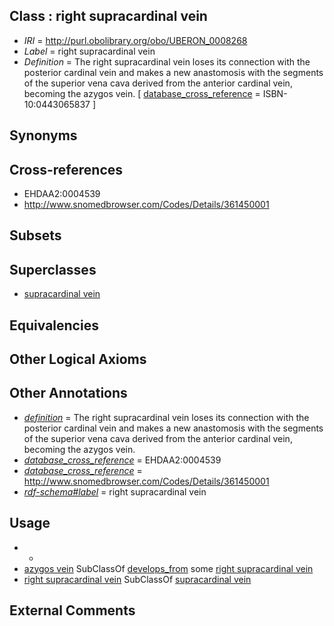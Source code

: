 
## Class : right supracardinal vein

 * *IRI* = http://purl.obolibrary.org/obo/UBERON_0008268
 * *Label* = right supracardinal vein
 * *Definition* = The right supracardinal vein loses its connection with the posterior cardinal vein and makes a new anastomosis with the segments of the superior vena cava derived from the anterior cardinal vein, becoming the azygos vein. [ [database_cross_reference](../../ef/oboInOwl#hasDbXref.md) = ISBN-10:0443065837 ]

## Synonyms


## Cross-references

 * EHDAA2:0004539
 * http://www.snomedbrowser.com/Codes/Details/361450001

## Subsets


## Superclasses

 * [supracardinal vein](../../UBERON/00/UBERON_0006300.md)

## Equivalencies


## Other Logical Axioms


## Other Annotations

 * *[definition](../../IAO/15/IAO_0000115.md)* = The right supracardinal vein loses its connection with the posterior cardinal vein and makes a new anastomosis with the segments of the superior vena cava derived from the anterior cardinal vein, becoming the azygos vein.
 * *[database_cross_reference](../../ef/oboInOwl#hasDbXref.md)* = EHDAA2:0004539
 * *[database_cross_reference](../../ef/oboInOwl#hasDbXref.md)* = http://www.snomedbrowser.com/Codes/Details/361450001
 * *[rdf-schema#label](../../el/rdf-schema#label.md)* = right supracardinal vein

## Usage

 * -
 * [azygos vein](../../UBERON/94/UBERON_0001594.md) SubClassOf [develops_from](../../RO/02/RO_0002202.md) some [right supracardinal vein](../../UBERON/68/UBERON_0008268.md)
 * [right supracardinal vein](../../UBERON/68/UBERON_0008268.md) SubClassOf [supracardinal vein](../../UBERON/00/UBERON_0006300.md)

## External Comments

